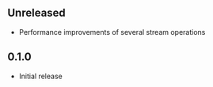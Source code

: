 ## Unreleased

* Performance improvements of several stream operations

## 0.1.0

* Initial release

